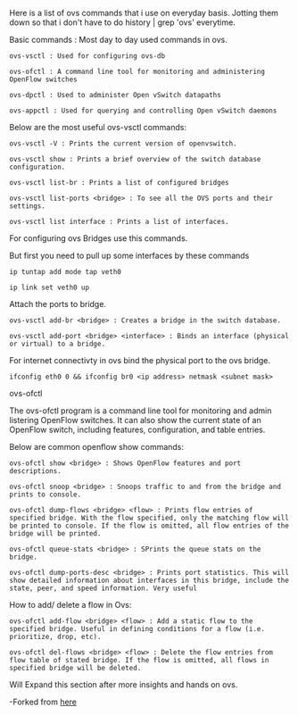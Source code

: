 Here is a list of ovs commands that i use on everyday basis. Jotting them down so that i don't have to do history | grep 'ovs' everytime.

Basic commands : Most day to day used commands in ovs.

`ovs-vsctl : Used for configuring ovs-db`

`ovs-ofctl : A command line tool for monitoring and administering OpenFlow switches`

`ovs-dpctl : Used to administer Open vSwitch datapaths`

`ovs-appctl : Used for querying and controlling Open vSwitch daemons`

Below are the most useful ovs-vsctl commands:

`ovs-vsctl -V : Prints the current version of openvswitch.`

`ovs-vsctl show : Prints a brief overview of the switch database configuration.`

`ovs-vsctl list-br : Prints a list of configured bridges`

`ovs-vsctl list-ports <bridge> : To see all the OVS ports and their settings.`

`ovs-vsctl list interface : Prints a list of interfaces.`

For configuring ovs Bridges use this commands.

But first you need to pull up some interfaces by these commands

`ip tuntap add mode tap veth0`

`ip link set veth0 up`

Attach the ports to bridge.

`ovs-vsctl add-br <bridge> : Creates a bridge in the switch database.`

`ovs-vsctl add-port <bridge> <interface> : Binds an interface (physical or virtual) to a bridge.`

For internet connectivty in ovs bind the physical port to the ovs bridge.

`ifconfig eth0 0 && ifconfig br0 <ip address> netmask <subnet mask>`

ovs-ofctl

The  ovs-ofctl program is a command line tool for monitoring and admin listering OpenFlow switches. It can also show the current state of an OpenFlow  switch, including features, configuration, and table entries.

Below are common openflow show commands:

`ovs-ofctl show <bridge> : Shows OpenFlow features and port descriptions.`

`ovs-ofctl snoop <bridge> : Snoops traffic to and from the bridge and prints to console.`

`ovs-ofctl dump-flows <bridge> <flow> : Prints flow entries of specified bridge. With the flow specified, only the matching flow will be printed to console. If the flow is omitted, all flow entries of the bridge will be printed. `

`ovs-ofctl queue-stats <bridge> : SPrints the queue stats on the bridge.`

`ovs-ofctl dump-ports-desc <bridge> : Prints port statistics. This will show detailed information about interfaces in this bridge, include the state, peer, and speed information. Very useful`

How to add/ delete a flow in Ovs:

`ovs-ofctl add-flow <bridge> <flow> : Add a static flow to the specified bridge. Useful in defining conditions for a flow (i.e. prioritize, drop, etc).`

`ovs-ofctl del-flows <bridge> <flow> : Delete the flow entries from flow table of stated bridge. If the flow is omitted, all flows in specified bridge will be deleted.`


Will Expand this section after more insights and hands on ovs.

-Forked from [here](http://therandomsecurityguy.com/openvswitch-cheat-sheet/ "blog") 